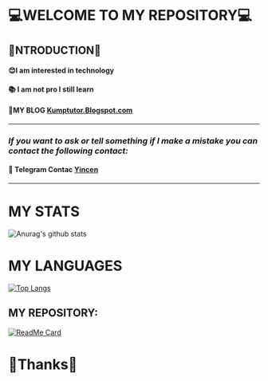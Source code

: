 # **💻WELCOME TO MY REPOSITORY💻**

## 👤NTRODUCTION👤

#### 😊I am interested in technology

#### 📚 I am not pro I still learn

#### 📍MY BLOG [Kumptutor.Blogspot.com](https://Kumptutor.Blogspot.com)

------

### ***If you want to ask or tell something if I make a mistake you can contact the following contact:***

#### 👤 Telegram Contac [Yincen](https://t.me/yincen)

------



# MY STATS
![Anurag's github stats](https://github-readme-stats.vercel.app/api?username=yincen17&theme=vue&show_icons=tr)


# MY LANGUAGES
[![Top Langs](https://github-readme-stats.vercel.app/api/top-langs/?username=yincen17&)](https://github.com/yincen17&/github-readme-stats)

## MY REPOSITORY:
[![ReadMe Card](https://github-readme-stats.vercel.app/api/pin/?username=yincen17&repo=github-readme-stats)](https://github.com/yincen17/github-readme-stats)




# **🙏Thanks🙏**


